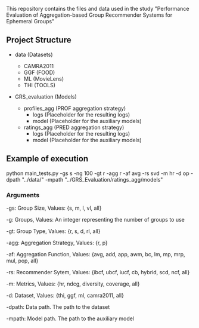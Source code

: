 This repository contains the files and data used in the study "Performance Evaluation of Aggregation-based Group Recommender Systems for Ephemeral Groups"

## Project Structure

- data (Datasets)
  - CAMRA2011
  - GGF (FOOD)
  - ML (MovieLens)
  - THI (TOOLS)

- GRS_evaluation (Models)
  - profiles_agg (PROF aggregation strategy)
    - logs (Placeholder for the resulting logs)
    - model (Placeholder for the auxiliary models)
  - ratings_agg (PRED aggregation strategy)
    - logs (Placeholder for the resulting logs)
    - model (Placeholder for the auxiliary models)
    
## Example of execution
python main_tests.py -gs s -ng 100 -gt r -agg r -af avg -rs svd -m hr -d op -dpath "../data/" -mpath "../GRS_Evaluation/ratings_agg/models"

### Arguments

-gs: Group Size, Values: {s, m, l, vl, all}

-g: Groups, Values: An integer representing the number of groups to use

-gt: Group Type, Values: {r, s, d, rl, all}

-agg: Aggregation Strategy, Values: {r, p}

-af: Aggregation Function, Values: {avg, add, app, awm, bc, lm, mp, mrp, mul, pop, all}

-rs: Recommender Sytem, Values: {ibcf, ubcf, iucf, cb, hybrid, scd, ncf, all}

-m: Metrics, Values: {hr, ndcg, diversity, coverage, all}

-d: Dataset, Values: {thi, ggf, ml, camra2011, all}

-dpath: Data path. The path to the dataset

-mpath: Model path. The path to the auxiliary model

